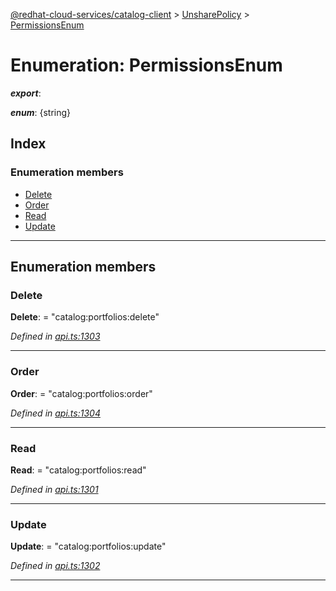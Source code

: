 [@redhat-cloud-services/catalog-client](../README.md) > [UnsharePolicy](../modules/unsharepolicy.md) > [PermissionsEnum](../enums/unsharepolicy.permissionsenum.md)

# Enumeration: PermissionsEnum

*__export__*: 

*__enum__*: {string}

## Index

### Enumeration members

* [Delete](unsharepolicy.permissionsenum.md#delete)
* [Order](unsharepolicy.permissionsenum.md#order)
* [Read](unsharepolicy.permissionsenum.md#read)
* [Update](unsharepolicy.permissionsenum.md#update)

---

## Enumeration members

<a id="delete"></a>

###  Delete

**Delete**:  = "catalog:portfolios:delete"

*Defined in [api.ts:1303](https://github.com/RedHatInsights/javascript-clients/blob/master/packages/catalog/api.ts#L1303)*

___
<a id="order"></a>

###  Order

**Order**:  = "catalog:portfolios:order"

*Defined in [api.ts:1304](https://github.com/RedHatInsights/javascript-clients/blob/master/packages/catalog/api.ts#L1304)*

___
<a id="read"></a>

###  Read

**Read**:  = "catalog:portfolios:read"

*Defined in [api.ts:1301](https://github.com/RedHatInsights/javascript-clients/blob/master/packages/catalog/api.ts#L1301)*

___
<a id="update"></a>

###  Update

**Update**:  = "catalog:portfolios:update"

*Defined in [api.ts:1302](https://github.com/RedHatInsights/javascript-clients/blob/master/packages/catalog/api.ts#L1302)*

___

